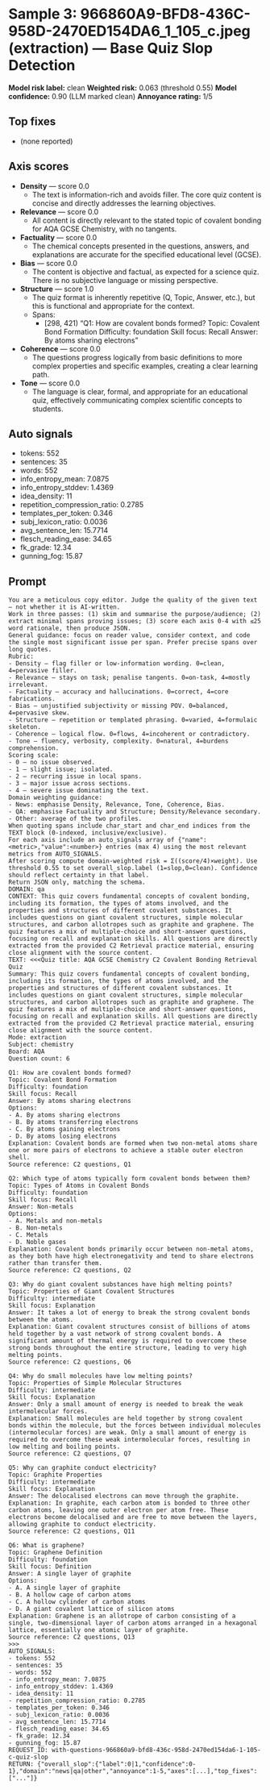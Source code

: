 # Sample 3: 966860A9-BFD8-436C-958D-2470ED154DA6_1_105_c.jpeg (extraction) — Base Quiz Slop Detection

**Model risk label:** clean
**Weighted risk:** 0.063 (threshold 0.55)
**Model confidence:** 0.90 (LLM marked clean)
**Annoyance rating:** 1/5

## Top fixes

- (none reported)

## Axis scores

- **Density** — score 0.0
  - The text is information-rich and avoids filler. The core quiz content is concise and directly addresses the learning objectives.
- **Relevance** — score 0.0
  - All content is directly relevant to the stated topic of covalent bonding for AQA GCSE Chemistry, with no tangents.
- **Factuality** — score 0.0
  - The chemical concepts presented in the questions, answers, and explanations are accurate for the specified educational level (GCSE).
- **Bias** — score 0.0
  - The content is objective and factual, as expected for a science quiz. There is no subjective language or missing perspective.
- **Structure** — score 1.0
  - The quiz format is inherently repetitive (Q, Topic, Answer, etc.), but this is functional and appropriate for the context.
  - Spans:
    - [298, 421) “Q1: How are covalent bonds formed?
Topic: Covalent Bond Formation
Difficulty: foundation
Skill focus: Recall
Answer: By atoms sharing electrons”
- **Coherence** — score 0.0
  - The questions progress logically from basic definitions to more complex properties and specific examples, creating a clear learning path.
- **Tone** — score 0.0
  - The language is clear, formal, and appropriate for an educational quiz, effectively communicating complex scientific concepts to students.

## Auto signals

- tokens: 552
- sentences: 35
- words: 552
- info_entropy_mean: 7.0875
- info_entropy_stddev: 1.4369
- idea_density: 11
- repetition_compression_ratio: 0.2785
- templates_per_token: 0.346
- subj_lexicon_ratio: 0.0036
- avg_sentence_len: 15.7714
- flesch_reading_ease: 34.65
- fk_grade: 12.34
- gunning_fog: 15.87

## Prompt

```
You are a meticulous copy editor. Judge the quality of the given text — not whether it is AI-written.
Work in three passes: (1) skim and summarise the purpose/audience; (2) extract minimal spans proving issues; (3) score each axis 0-4 with ≤25 word rationale, then produce JSON.
General guidance: focus on reader value, consider context, and code the single most significant issue per span. Prefer precise spans over long quotes.
Rubric:
- Density — flag filler or low-information wording. 0=clean, 4=pervasive filler.
- Relevance — stays on task; penalise tangents. 0=on-task, 4=mostly irrelevant.
- Factuality — accuracy and hallucinations. 0=correct, 4=core fabrications.
- Bias — unjustified subjectivity or missing POV. 0=balanced, 4=pervasive skew.
- Structure — repetition or templated phrasing. 0=varied, 4=formulaic skeleton.
- Coherence — logical flow. 0=flows, 4=incoherent or contradictory.
- Tone — fluency, verbosity, complexity. 0=natural, 4=burdens comprehension.
Scoring scale:
- 0 — no issue observed.
- 1 — slight issue; isolated.
- 2 — recurring issue in local spans.
- 3 — major issue across sections.
- 4 — severe issue dominating the text.
Domain weighting guidance:
- News: emphasise Density, Relevance, Tone, Coherence, Bias.
- QA: emphasise Factuality and Structure; Density/Relevance secondary.
- Other: average of the two profiles.
When quoting spans include char_start and char_end indices from the TEXT block (0-indexed, inclusive/exclusive).
For each axis include an auto_signals array of {"name":<metric>,"value":<number>} entries (max 4) using the most relevant metrics from AUTO_SIGNALS.
After scoring compute domain-weighted risk = Σ((score/4)×weight). Use threshold 0.55 to set overall_slop.label (1=slop,0=clean). Confidence should reflect certainty in that label.
Return JSON only, matching the schema.
DOMAIN: qa
CONTEXT: This quiz covers fundamental concepts of covalent bonding, including its formation, the types of atoms involved, and the properties and structures of different covalent substances. It includes questions on giant covalent structures, simple molecular structures, and carbon allotropes such as graphite and graphene. The quiz features a mix of multiple-choice and short-answer questions, focusing on recall and explanation skills. All questions are directly extracted from the provided C2 Retrieval practice material, ensuring close alignment with the source content.
TEXT: <<<Quiz title: AQA GCSE Chemistry C2 Covalent Bonding Retrieval Quiz
Summary: This quiz covers fundamental concepts of covalent bonding, including its formation, the types of atoms involved, and the properties and structures of different covalent substances. It includes questions on giant covalent structures, simple molecular structures, and carbon allotropes such as graphite and graphene. The quiz features a mix of multiple-choice and short-answer questions, focusing on recall and explanation skills. All questions are directly extracted from the provided C2 Retrieval practice material, ensuring close alignment with the source content.
Mode: extraction
Subject: chemistry
Board: AQA
Question count: 6

Q1: How are covalent bonds formed?
Topic: Covalent Bond Formation
Difficulty: foundation
Skill focus: Recall
Answer: By atoms sharing electrons
Options:
- A. By atoms sharing electrons
- B. By atoms transferring electrons
- C. By atoms gaining electrons
- D. By atoms losing electrons
Explanation: Covalent bonds are formed when two non-metal atoms share one or more pairs of electrons to achieve a stable outer electron shell.
Source reference: C2 questions, Q1

Q2: Which type of atoms typically form covalent bonds between them?
Topic: Types of Atoms in Covalent Bonds
Difficulty: foundation
Skill focus: Recall
Answer: Non-metals
Options:
- A. Metals and non-metals
- B. Non-metals
- C. Metals
- D. Noble gases
Explanation: Covalent bonds primarily occur between non-metal atoms, as they both have high electronegativity and tend to share electrons rather than transfer them.
Source reference: C2 questions, Q2

Q3: Why do giant covalent substances have high melting points?
Topic: Properties of Giant Covalent Structures
Difficulty: intermediate
Skill focus: Explanation
Answer: It takes a lot of energy to break the strong covalent bonds between the atoms.
Explanation: Giant covalent structures consist of billions of atoms held together by a vast network of strong covalent bonds. A significant amount of thermal energy is required to overcome these strong bonds throughout the entire structure, leading to very high melting points.
Source reference: C2 questions, Q6

Q4: Why do small molecules have low melting points?
Topic: Properties of Simple Molecular Structures
Difficulty: intermediate
Skill focus: Explanation
Answer: Only a small amount of energy is needed to break the weak intermolecular forces.
Explanation: Small molecules are held together by strong covalent bonds within the molecule, but the forces between individual molecules (intermolecular forces) are weak. Only a small amount of energy is required to overcome these weak intermolecular forces, resulting in low melting and boiling points.
Source reference: C2 questions, Q7

Q5: Why can graphite conduct electricity?
Topic: Graphite Properties
Difficulty: intermediate
Skill focus: Explanation
Answer: The delocalised electrons can move through the graphite.
Explanation: In graphite, each carbon atom is bonded to three other carbon atoms, leaving one outer electron per atom free. These electrons become delocalised and are free to move between the layers, allowing graphite to conduct electricity.
Source reference: C2 questions, Q11

Q6: What is graphene?
Topic: Graphene Definition
Difficulty: foundation
Skill focus: Definition
Answer: A single layer of graphite
Options:
- A. A single layer of graphite
- B. A hollow cage of carbon atoms
- C. A hollow cylinder of carbon atoms
- D. A giant covalent lattice of silicon atoms
Explanation: Graphene is an allotrope of carbon consisting of a single, two-dimensional layer of carbon atoms arranged in a hexagonal lattice, essentially one atomic layer of graphite.
Source reference: C2 questions, Q13
>>>
AUTO_SIGNALS:
- tokens: 552
- sentences: 35
- words: 552
- info_entropy_mean: 7.0875
- info_entropy_stddev: 1.4369
- idea_density: 11
- repetition_compression_ratio: 0.2785
- templates_per_token: 0.346
- subj_lexicon_ratio: 0.0036
- avg_sentence_len: 15.7714
- flesch_reading_ease: 34.65
- fk_grade: 12.34
- gunning_fog: 15.87
REQUEST_ID: with-questions-966860a9-bfd8-436c-958d-2470ed154da6-1-105-c-quiz-slop
RETURN: {"overall_slop":{"label":0|1,"confidence":0-1},"domain":"news|qa|other","annoyance":1-5,"axes":[...],"top_fixes":["..."]}
```
